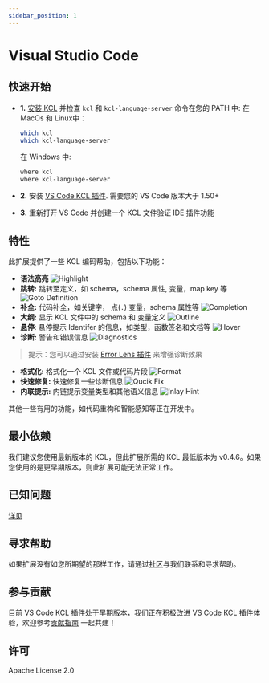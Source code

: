 ```yaml
---
sidebar_position: 1
---
```


# Visual Studio Code

## 快速开始

- **1.** [安装 KCL](https://kcl-lang.io/docs/user_docs/getting-started/install) 并检查 `kcl` 和 `kcl-language-server` 命令在您的 PATH 中:
  在 MacOs 和 Linux中：

  ```bash
  which kcl
  which kcl-language-server
  ```

  在 Windows 中:

  ```bash
  where kcl
  where kcl-language-server
  ```

- **2.** 安装 [VS Code KCL 插件](https://marketplace.visualstudio.com/items?itemName=kcl.kcl-vscode-extension). 需要您的 VS Code 版本大于 1.50+
- **3.** 重新打开 VS Code 并创建一个 KCL 文件验证 IDE 插件功能

## 特性

此扩展提供了一些 KCL 编码帮助，包括以下功能：

- **语法高亮**
  ![Highlight](/img/docs/tools/Ide/vs-code/Highlight.png)
- **跳转:** 跳转至定义，如 schema，schema 属性, 变量，map key 等
  ![Goto Definition](/img/docs/tools/Ide/vs-code/GotoDef.gif)
- **补全:** 代码补全，如关键字， 点(`.`) 变量，schema 属性等
  ![Completion](/img/docs/tools/Ide/vs-code/Completion.gif)
- **大纲:** 显示 KCL 文件中的 schema 和 变量定义
  ![Outline](/img/docs/tools/Ide/vs-code/Outline.gif)
- **悬停**: 悬停提示 Identifer 的信息，如类型，函数签名和文档等
  ![Hover](/img/docs/tools/Ide/vs-code/Hover.gif)
- **诊断:** 警告和错误信息
  ![Diagnostics](/img/docs/tools/Ide/vs-code/Diagnostics.gif)

> 提示：您可以通过安装 [Error Lens 插件](https://marketplace.visualstudio.com/items?itemName=usernamehw.errorlens) 来增强诊断效果

- **格式化:** 格式化一个 KCL 文件或代码片段
  ![Format](/img/docs/tools/Ide/vs-code/Format.gif)
- **快速修复:** 快速修复一些诊断信息
  ![Qucik Fix](/img/docs/tools/Ide/vs-code/QuickFix.gif)
- **内联提示:** 内链提示变量类型和其他语义信息
  ![Inlay Hint](/img/docs/tools/Ide/vs-code/Inlayhint.png)
  
其他一些有用的功能，如代码重构和智能感知等正在开发中。

## 最小依赖

我们建议您使用最新版本的 KCL，但此扩展所需的 KCL 最低版本为 v0.4.6。如果您使用的是更早期版本，则此扩展可能无法正常工作。

## 已知问题

[详见](https://github.com/kcl-lang/kcl/issues/524)

## 寻求帮助

如果扩展没有如您所期望的那样工作，请通过[社区](https://kcl-lang.io/docs/community/intro/support)与我们联系和寻求帮助。

## 参与贡献

目前 VS Code KCL 插件处于早期版本，我们正在积极改进 VS Code KCL 插件体验，欢迎参考[贡献指南](https://kcl-lang.io/docs/community/contribute) 一起共建！

## 许可

Apache License 2.0
